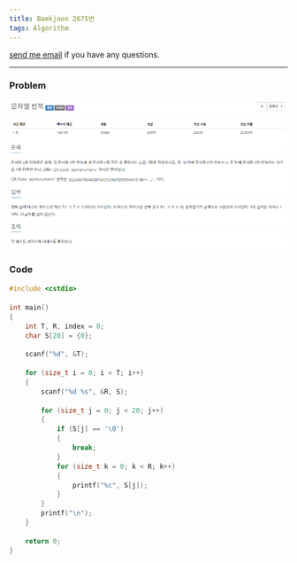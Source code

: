 ```yaml
---
title: Baekjoon 2675번
tags: Algorithm
---
```


[send me email](mailto:jewel7492@gmail.com) if you have any questions.

<!--more-->

---
### Problem  
   
![그림1](/assets/Baekjoon/2675/1.PNG)  

### Code  
```cpp
#include <cstdio>

int main()
{
    int T, R, index = 0;
    char S[20] = {0};

    scanf("%d", &T);

    for (size_t i = 0; i < T; i++)
    {
        scanf("%d %s", &R, S);

        for (size_t j = 0; j < 20; j++)
        {
            if (S[j] == '\0')
            {
                break;
            }
            for (size_t k = 0; k < R; k++)
            {
                printf("%c", S[j]);
            }
        }
        printf("\n");
    }

    return 0;
}
```